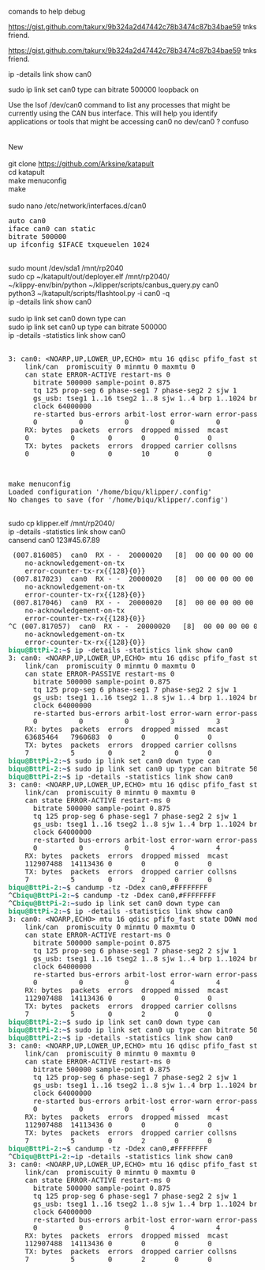 comands to help debug 

https://gist.github.com/takurx/9b324a2d47442c78b3474c87b34bae59 tnks friend.
<script src="https://gist.github.com/takurx/9b324a2d47442c78b3474c87b34bae59.js"></script>
https://gist.github.com/takurx/9b324a2d47442c78b3474c87b34bae59 tnks friend.

ip -details link show can0

sudo ip link set can0 type can bitrate 500000 loopback on


Use the lsof /dev/can0 command to list any processes that might be currently using the CAN bus interface. This will help you identify applications or tools that might be accessing can0
no dev/can0 ? confuso
<br><br><br>
New
<br><br>
git clone https://github.com/Arksine/katapult<br>
cd katapult<br>
make menuconfig<br>
make<br>
<br>
sudo nano /etc/network/interfaces.d/can0

<pre>
auto can0
iface can0 can static
bitrate 500000
up ifconfig $IFACE txqueuelen 1024
</pre>

<br>
sudo mount /dev/sda1 /mnt/rp2040<br>
sudo cp ~/katapult/out/deployer.elf /mnt/rp2040/

<br>
~/klippy-env/bin/python ~/klipper/scripts/canbus_query.py can0
<br>
python3 ~/katapult/scripts/flashtool.py -i can0 -q
<br>
ip -details link show can0
<br>
<br>
sudo ip link set can0 down type can<br>
sudo ip link set can0 up type can bitrate 500000<br>
ip -details -statistics link show can0<br>
<br>

<pre>3: can0: &lt;NOARP,UP,LOWER_UP,ECHO&gt; mtu 16 qdisc pfifo_fast state UP mode DEFAULT group default qlen 1024
    link/can  promiscuity 0 minmtu 0 maxmtu 0 
    can state ERROR-ACTIVE restart-ms 0 
	  bitrate 500000 sample-point 0.875 
	  tq 125 prop-seg 6 phase-seg1 7 phase-seg2 2 sjw 1
	  gs_usb: tseg1 1..16 tseg2 1..8 sjw 1..4 brp 1..1024 brp-inc 1
	  clock 64000000 
	  re-started bus-errors arbit-lost error-warn error-pass bus-off
	  0          0          0          0          0          0         numtxqueues 1 numrxqueues 1 gso_max_size 65536 gso_max_segs 65535 
    RX: bytes  packets  errors  dropped missed  mcast   
    0          0        0       0       0       0       
    TX: bytes  packets  errors  dropped carrier collsns 
    0          0        0       10      0       0       
</pre>
<br>
<pre>
make menuconfig
Loaded configuration '/home/biqu/klipper/.config'
No changes to save (for '/home/biqu/klipper/.config')
</pre>
<br>
sudo cp klipper.elf /mnt/rp2040/
<br>
ip -details -statistics link show can0
<br>
cansend can0 123#45.67.89
<br>
<pre> (007.816085)  can0  RX - -  20000020   [8]  00 00 00 00 00 00 80 00   ERRORFRAME
	no-acknowledgement-on-tx
	error-counter-tx-rx{{128}{0}}
 (007.817023)  can0  RX - -  20000020   [8]  00 00 00 00 00 00 80 00   ERRORFRAME
	no-acknowledgement-on-tx
	error-counter-tx-rx{{128}{0}}
 (007.817046)  can0  RX - -  20000020   [8]  00 00 00 00 00 00 80 00   ERRORFRAME
	no-acknowledgement-on-tx
	error-counter-tx-rx{{128}{0}}
^C (007.817057)  can0  RX - -  20000020   [8]  00 00 00 00 00 00 80 00   ERRORFRAME
	no-acknowledgement-on-tx
	error-counter-tx-rx{{128}{0}}
<font color="#26A269"><b>biqu@BttPi-2</b></font>:<font color="#12488B"><b>~</b></font>$ ip -details -statistics link show can0
3: can0: &lt;NOARP,UP,LOWER_UP,ECHO&gt; mtu 16 qdisc pfifo_fast state UP mode DEFAULT group default qlen 1024
    link/can  promiscuity 0 minmtu 0 maxmtu 0 
    can state ERROR-PASSIVE restart-ms 0 
	  bitrate 500000 sample-point 0.875 
	  tq 125 prop-seg 6 phase-seg1 7 phase-seg2 2 sjw 1
	  gs_usb: tseg1 1..16 tseg2 1..8 sjw 1..4 brp 1..1024 brp-inc 1
	  clock 64000000 
	  re-started bus-errors arbit-lost error-warn error-pass bus-off
	  0          0          0          3          3          1         numtxqueues 1 numrxqueues 1 gso_max_size 65536 gso_max_segs 65535 
    RX: bytes  packets  errors  dropped missed  mcast   
    63685464   7960683  0       0       0       0       
    TX: bytes  packets  errors  dropped carrier collsns 
    7          5        0       2       0       0       
<font color="#26A269"><b>biqu@BttPi-2</b></font>:<font color="#12488B"><b>~</b></font>$ sudo ip link set can0 down type can
<font color="#26A269"><b>biqu@BttPi-2</b></font>:<font color="#12488B"><b>~</b></font>$ sudo ip link set can0 up type can bitrate 500000
<font color="#26A269"><b>biqu@BttPi-2</b></font>:<font color="#12488B"><b>~</b></font>$ ip -details -statistics link show can0
3: can0: &lt;NOARP,UP,LOWER_UP,ECHO&gt; mtu 16 qdisc pfifo_fast state UP mode DEFAULT group default qlen 1024
    link/can  promiscuity 0 minmtu 0 maxmtu 0 
    can state ERROR-ACTIVE restart-ms 0 
	  bitrate 500000 sample-point 0.875 
	  tq 125 prop-seg 6 phase-seg1 7 phase-seg2 2 sjw 1
	  gs_usb: tseg1 1..16 tseg2 1..8 sjw 1..4 brp 1..1024 brp-inc 1
	  clock 64000000 
	  re-started bus-errors arbit-lost error-warn error-pass bus-off
	  0          0          0          4          4          2         numtxqueues 1 numrxqueues 1 gso_max_size 65536 gso_max_segs 65535 
    RX: bytes  packets  errors  dropped missed  mcast   
    112907488  14113436 0       0       0       0       
    TX: bytes  packets  errors  dropped carrier collsns 
    7          5        0       2       0       0       
<font color="#26A269"><b>biqu@BttPi-2</b></font>:<font color="#12488B"><b>~</b></font>$ candump -tz -Ddex can0,#FFFFFFFF
^C<font color="#26A269"><b>biqu@BttPi-2</b></font>:<font color="#12488B"><b>~</b></font>$ candump -tz -Ddex can0,#FFFFFFFF
^C<font color="#26A269"><b>biqu@BttPi-2</b></font>:<font color="#12488B"><b>~</b></font>sudo ip link set can0 down type can
<font color="#26A269"><b>biqu@BttPi-2</b></font>:<font color="#12488B"><b>~</b></font>$ ip -details -statistics link show can0
3: can0: &lt;NOARP,ECHO&gt; mtu 16 qdisc pfifo_fast state DOWN mode DEFAULT group default qlen 1024
    link/can  promiscuity 0 minmtu 0 maxmtu 0 
    can state ERROR-ACTIVE restart-ms 0 
	  bitrate 500000 sample-point 0.875 
	  tq 125 prop-seg 6 phase-seg1 7 phase-seg2 2 sjw 1
	  gs_usb: tseg1 1..16 tseg2 1..8 sjw 1..4 brp 1..1024 brp-inc 1
	  clock 64000000 
	  re-started bus-errors arbit-lost error-warn error-pass bus-off
	  0          0          0          4          4          2         numtxqueues 1 numrxqueues 1 gso_max_size 65536 gso_max_segs 65535 
    RX: bytes  packets  errors  dropped missed  mcast   
    112907488  14113436 0       0       0       0       
    TX: bytes  packets  errors  dropped carrier collsns 
    7          5        0       2       0       0       
<font color="#26A269"><b>biqu@BttPi-2</b></font>:<font color="#12488B"><b>~</b></font>$ sudo ip link set can0 down type can
<font color="#26A269"><b>biqu@BttPi-2</b></font>:<font color="#12488B"><b>~</b></font>$ sudo ip link set can0 up type can bitrate 500000
<font color="#26A269"><b>biqu@BttPi-2</b></font>:<font color="#12488B"><b>~</b></font>$ ip -details -statistics link show can0
3: can0: &lt;NOARP,UP,LOWER_UP,ECHO&gt; mtu 16 qdisc pfifo_fast state UP mode DEFAULT group default qlen 1024
    link/can  promiscuity 0 minmtu 0 maxmtu 0 
    can state ERROR-ACTIVE restart-ms 0 
	  bitrate 500000 sample-point 0.875 
	  tq 125 prop-seg 6 phase-seg1 7 phase-seg2 2 sjw 1
	  gs_usb: tseg1 1..16 tseg2 1..8 sjw 1..4 brp 1..1024 brp-inc 1
	  clock 64000000 
	  re-started bus-errors arbit-lost error-warn error-pass bus-off
	  0          0          0          4          4          2         numtxqueues 1 numrxqueues 1 gso_max_size 65536 gso_max_segs 65535 
    RX: bytes  packets  errors  dropped missed  mcast   
    112907488  14113436 0       0       0       0       
    TX: bytes  packets  errors  dropped carrier collsns 
    7          5        0       2       0       0       
<font color="#26A269"><b>biqu@BttPi-2</b></font>:<font color="#12488B"><b>~</b></font>$ candump -tz -Ddex can0,#FFFFFFFF
^C<font color="#26A269"><b>biqu@BttPi-2</b></font>:<font color="#12488B"><b>~</b></font>ip -details -statistics link show can0
3: can0: &lt;NOARP,UP,LOWER_UP,ECHO&gt; mtu 16 qdisc pfifo_fast state UP mode DEFAULT group default qlen 1024
    link/can  promiscuity 0 minmtu 0 maxmtu 0 
    can state ERROR-ACTIVE restart-ms 0 
	  bitrate 500000 sample-point 0.875 
	  tq 125 prop-seg 6 phase-seg1 7 phase-seg2 2 sjw 1
	  gs_usb: tseg1 1..16 tseg2 1..8 sjw 1..4 brp 1..1024 brp-inc 1
	  clock 64000000 
	  re-started bus-errors arbit-lost error-warn error-pass bus-off
	  0          0          0          4          4          2         numtxqueues 1 numrxqueues 1 gso_max_size 65536 gso_max_segs 65535 
    RX: bytes  packets  errors  dropped missed  mcast   
    112907488  14113436 0       0       0       0       
    TX: bytes  packets  errors  dropped carrier collsns 
    7          5        0       2       0       0    </pre>
